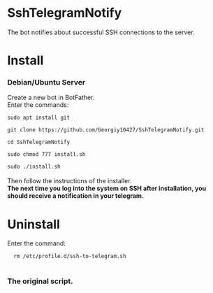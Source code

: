 # SshTelegramNotify
The bot notifies about successful SSH connections to the server.

<h1><b>Install</b></h1>
<h3> Debian/Ubuntu Server <br> </h3>
<a> Create a new bot in BotFather.</a><br>
<a> Enter the commands: </a><br>
<code>
sudo apt install git<br> 
git clone https://github.com/Georgiy10427/SshTelegramNotify.git <br> 
cd SshTelegramNotify <br> 
sudo chmod 777 install.sh<br> 
sudo ./install.sh 
</code><br>
<a>Then follow the instructions of the installer.</a><br>
<b>The next time you log into the system on SSH after installation, you should receive a notification in your telegram.</b><br>
<h1> Uninstall </h1>
<a> Enter the command: </a> <br>
<code>
  rm /etc/profile.d/ssh-to-telegram.sh
</code><br>
<h3> <a link="https://gist.github.com/matriphe/9a51169508f266d97313"> The original script. </a>  </h3>
